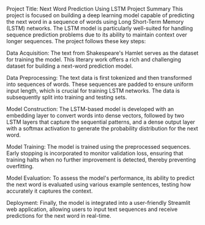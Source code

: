 Project Title: Next Word Prediction Using LSTM
Project Summary
This project is focused on building a deep learning model capable of predicting the next word in a sequence of words using Long Short-Term Memory (LSTM) networks. The LSTM model is particularly well-suited for handling sequence prediction problems due to its ability to maintain context over longer sequences. The project follows these key steps:

Data Acquisition: The text from Shakespeare's Hamlet serves as the dataset for training the model. This literary work offers a rich and challenging dataset for building a next-word prediction model.

Data Preprocessing: The text data is first tokenized and then transformed into sequences of words. These sequences are padded to ensure uniform input length, which is crucial for training LSTM networks. The data is subsequently split into training and testing sets.

Model Construction: The LSTM-based model is developed with an embedding layer to convert words into dense vectors, followed by two LSTM layers that capture the sequential patterns, and a dense output layer with a softmax activation to generate the probability distribution for the next word.

Model Training: The model is trained using the preprocessed sequences. Early stopping is incorporated to monitor validation loss, ensuring that training halts when no further improvement is detected, thereby preventing overfitting.

Model Evaluation: To assess the model's performance, its ability to predict the next word is evaluated using various example sentences, testing how accurately it captures the context.

Deployment: Finally, the model is integrated into a user-friendly Streamlit web application, allowing users to input text sequences and receive predictions for the next word in real-time.

